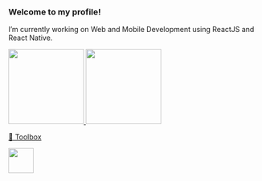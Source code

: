 ### Welcome to my profile!

I’m currently working on Web and Mobile Development using ReactJS and React Native.


<div>
  <a href="github.com/Castruu">
  <img height="150em" src="https://github-readme-stats.vercel.app/api?username=Castruu&show_icons=true&theme=dracula&count_private=true">
  <img height="150em" src="https://github-readme-stats.vercel.app/api/top-langs/?username=Castruu&layout=compact&theme=dracula">
 </div>

🧰 Toolbox
  
 <img height='50em' src="https://cdn.worldvectorlogo.com/logos/typescript.svg">


 

